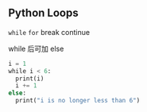 ## Python Loops 
`while`
`for`
break 
continue 

while 后可加 else
```python 
i = 1  
while i < 6:  
  print(i)  
  i += 1  
else:  
  print("i is no longer less than 6")
```